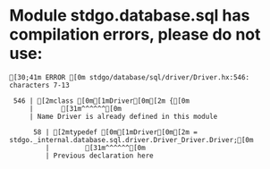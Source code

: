 # Module stdgo.database.sql has compilation errors, please do not use:
```
[30;41m ERROR [0m stdgo/database/sql/driver/Driver.hx:546: characters 7-13

 546 | [2mclass [0m[1mDriver[0m[2m {[0m
     |       [31m^^^^^^[0m
     | Name Driver is already defined in this module

      58 | [2mtypedef [0m[1mDriver[0m[2m = stdgo._internal.database.sql.driver.Driver_Driver.Driver;[0m
         |         [31m^^^^^^[0m
         | Previous declaration here


```

